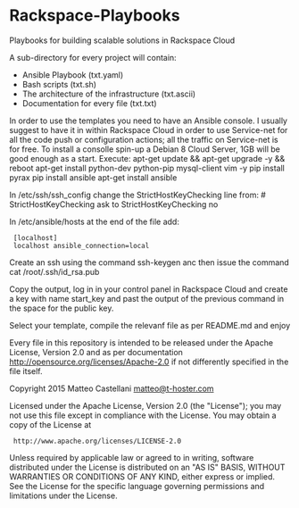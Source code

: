 # Rackspace-Playbooks

Playbooks for building scalable solutions in Rackspace Cloud

A sub-directory for every project will contain:
- Ansible Playbook (txt.yaml)
- Bash scripts (txt.sh)
- The architecture of the infrastructure (txt.ascii)
- Documentation for every file (txt.txt)

In order to use the templates you need to have an Ansible console.
I usually suggest to have it in within Rackspace Cloud in order to use Service-net 
for all the code push or configuration actions; all the traffic on Service-net
is for free. 
To install a consolle spin-up a Debian 8 Cloud Server, 1GB will be good enough as a start.
Execute:
     apt-get update && apt-get upgrade -y && reboot
     apt-get install python-dev python-pip mysql-client vim -y
     pip install pyrax
     pip install ansible
     apt-get install ansible

In /etc/ssh/ssh_config change the StrictHostKeyChecking line from:
     #   StrictHostKeyChecking ask
to
        StrictHostKeyChecking no

In /etc/ansible/hosts at the end of the file add:

     [localhost]
     localhost ansible_connection=local

Create an ssh using the command ssh-keygen anc then issue the command
cat /root/.ssh/id_rsa.pub

Copy the output, log in in your control panel in Rackspace Cloud and
create a key with name start_key and past the output of the previous command
in the space for the public key.

Select your template, compile the relevanf file as per README.md and enjoy



Every file in this repository is intended to be released under the Apache License, Version 2.0
and as per documentation http://opensource.org/licenses/Apache-2.0 if not differently specified
in the file itself.

   Copyright 2015 Matteo Castellani <matteo@t-hoster.com>

   Licensed under the Apache License, Version 2.0 (the "License");
   you may not use this file except in compliance with the License.
   You may obtain a copy of the License at

     http://www.apache.org/licenses/LICENSE-2.0

   Unless required by applicable law or agreed to in writing, software
   distributed under the License is distributed on an "AS IS" BASIS,
   WITHOUT WARRANTIES OR CONDITIONS OF ANY KIND, either express or implied.
   See the License for the specific language governing permissions and
   limitations under the License.
